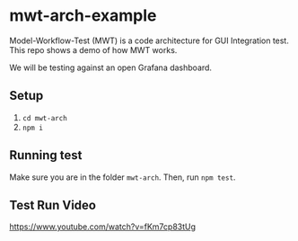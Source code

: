 # mwt-arch-example
Model-Workflow-Test (MWT) is a code architecture for GUI Integration test. This repo shows a demo of how MWT works.

We will be testing against an open Grafana dashboard.

## Setup

1. `cd mwt-arch`
2. `npm i`

## Running test

Make sure you are in the folder `mwt-arch`. Then, run `npm test`.

## Test Run Video

https://www.youtube.com/watch?v=fKm7cp83tUg
